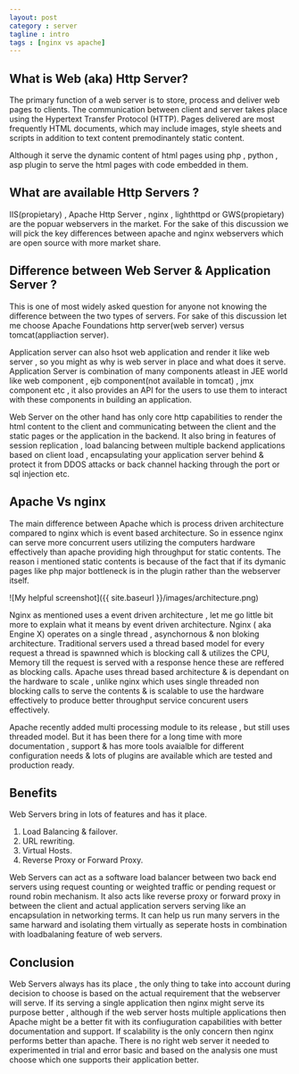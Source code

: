 ```yaml
---
layout: post
category : server
tagline : intro
tags : [nginx vs apache]
---
```


## What is Web (aka) Http Server?

The primary function of a web server is to store, process and deliver web pages to clients. The communication between client and server takes place using the Hypertext Transfer Protocol (HTTP). Pages delivered are most frequently HTML documents, which may include images, style sheets and scripts in addition to text content premodinantely static content.

Although it serve the dynamic content of html pages using php , python , asp plugin to serve the html pages with code embedded in them.

## What are available Http Servers ?

IIS(propietary) , Apache Http Server , nginx , lighthttpd or GWS(propietary) are the popuar webservers in the market. For the sake of this discussion we will pick the key differences between apache and nginx webservers which are open source with more market share.

## Difference between Web Server & Application Server ?

This is one of most widely asked question for anyone not knowing the difference between the two types of servers. For sake of this discussion let me choose Apache Foundations http server(web server)  versus tomcat(appliaction server).

Application server can also hsot web application and render it like web server , so you might as why is web server in place and what does it serve. Application Server is combination of many components atleast in JEE world like web component , ejb component(not available in tomcat) , jmx component etc , it also provides an API for the users to use them to interact with these components in building an application. 

Web Server on the other hand has only core http capabilities to render the html content to the client and communicating between the client and the static pages or the application in the backend. It also bring in features of session replication , load balancing between multiple backend applications based on client load , encapsulating your application server behind & protect it from DDOS attacks or back channel hacking through the port or sql injection etc.

## Apache Vs nginx

The main difference between Apache which is process driven architecture compared to nginx which is event based architecture. So in essence nginx can serve more concurrent users utilizing the computers hardware effectively than apache providing high throughput for static contents. The reason i mentioned static contents is because of the fact that if its dymanic pages like php major bottleneck is in the plugin rather than the webserver itself.

![My helpful screenshot]({{ site.baseurl }}/images/architecture.png)

Nginx as mentioned uses a event driven architecture , let me go little bit more to explain what it means by event driven architecture. Nginx ( aka Engine X) operates on a single thread , asynchornous & non bloking architecture. Traditional servers used a thread based model for every request a thread is spawnned which is blocking call & utilizes the CPU, Memory till the request is served with a response hence these are reffered as blocking calls. Apache uses thread based architecture & is dependant on the hardware to scale , unlike nginx which uses single threaded non blocking calls to serve the contents & is scalable to use the hardware effectively to produce better throughput service concurent users effectively.  

Apache recently added multi processing module to its release , but still uses threaded model. But it has been there for a long time with more documentation , support & has more tools avaialble for different configuration needs & lots of plugins are available which are tested and production ready.


## Benefits

Web Servers bring in lots of features and has it place.

1. Load Balancing & failover.
2. URL rewriting.
3. Virtual Hosts.
4. Reverse Proxy or Forward Proxy.

Web Servers can act as a software load balancer between two back end servers using request counting or weighted traffic or pending request or round robin mechanism. It also acts like reverse proxy or forward proxy in between the client and actual application servers serving like an encapsulation in networking terms. It can help us run many servers in the same harward and isolating them virtually as seperate hosts in combination with loadbalaning feature of web servers.

## Conclusion

Web Servers always has its place , the only thing to take into account during decision to choose is based on the actual requirement that the webserver will serve. If its serving a single application then nginx might serve its purpose better , although if the web server hosts multiple applications then Apache might be a better fit with its confiuguration capabilities with better documentation and support. If scalability is the only concern then nginx performs better than apache. There is no right web server it needed to experimented in trial and error basic and based on the analysis one must choose which one supports their application better.
